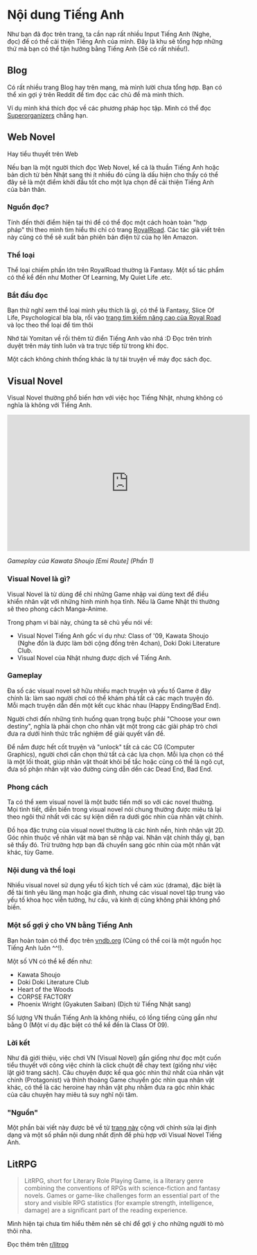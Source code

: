 # Nội dung Tiếng Anh

Như bạn đã đọc trên trang, ta cần nạp rất nhiều Input Tiếng Anh (Nghe, đọc) để có thể cải thiện Tiếng Anh của mình. Đây là khu sẽ tổng hợp những thứ mà bạn có thể tận hưởng bằng Tiếng Anh (Sẽ có rất nhiều!).

## Blog

Có rất nhiều trang Blog hay trên mạng, mà mình lười chưa tổng hợp. Bạn có thể xin gợi ý trên Reddit để tìm đọc các chủ đề mà mình thích.

Ví dụ mình khá thích đọc về các phương pháp học tập. Mình có thể đọc [Superorganizers](https://every.to/superorganizers) chẳng hạn.


## Web Novel
Hay tiểu thuyết trên Web

Nếu bạn là một người thích đọc Web Novel, kể cả là thuần Tiếng Anh hoặc bản dịch từ bên Nhật sang thì ít nhiều đó cũng là dấu hiện cho thấy có thể đây sẽ là một điểm khởi đầu tốt cho một lựa chọn để cải thiện Tiếng Anh của bản thân.

### Nguồn đọc? 

Tính đến thời điểm hiện tại thì để có thể đọc một cách hoàn toàn "hợp pháp" thì theo mình tìm hiểu thì chỉ có trang [RoyalRoad](https://www.royalroad.com/home). Các tác giả viết trên này cũng có thể sẽ xuất bản phiên bản điện tử của họ lên Amazon.

### Thể loại
Thể loại chiếm phần lớn trên RoyalRoad thường là Fantasy. Một số tác phẩm có thể kể đến như Mother Of Learning, My Quiet Life .etc.

### Bắt đầu đọc
Bạn thử nghĩ xem thể loại mình yêu thích là gì, có thể là Fantasy, Slice Of Life, Psychological bla bla, rồi vào [trang tìm kiếm nâng cao của Royal Road](https://www.royalroad.com/fictions/search?advanced=true) và lọc theo thể loại để tìm thôi

Nhớ tải Yomitan về rồi thêm từ điển Tiếng Anh vào nhá :D Đọc trên trình duyệt trên máy tính luôn và tra trực tiếp từ trong khi đọc.

Một cách không chính thống khác là tự tải truyện về máy đọc sách đọc.

## Visual Novel
Visual Novel thường phổ biến hơn với việc học Tiếng Nhật, nhưng không có nghĩa là không với Tiếng Anh.

<iframe width="560" height="315" src="https://www.youtube.com/embed/PmNeHCrQKfo?si=mFW15Ld_33gBpfHP" title="YouTube video player" frameborder="0" allow="accelerometer; autoplay; clipboard-write; encrypted-media; gyroscope; picture-in-picture; web-share" referrerpolicy="strict-origin-when-cross-origin" allowfullscreen></iframe>

_Gameplay của Kawata Shoujo [Emi Route] (Phần 1)_

### Visual Novel là gì?

Visual Novel là từ dùng để chỉ những Game nhập vai dùng text để điều khiển nhân vật với những hình minh họa tĩnh. Nếu là Game Nhật thì thường sẽ theo phong cách Manga-Anime.

Trong phạm vi bài này, chúng ta sẽ chủ yếu nói về:

- Visual Novel Tiếng Anh gốc ví dụ như: Class of '09, Kawata Shoujo (Nghe đồn là được làm bởi cộng đồng trên 4chan), Doki Doki Literature Club.
- Visual Novel của Nhật nhưng được dịch về Tiếng Anh.

### Gameplay

Đa số các visual novel sở hữu nhiều mạch truyện và yếu tố Game ở đây chính là: làm sao người chơi có thể khám phá tất cả các mạch truyện đó. Mỗi mạch truyện dẫn đến một kết cục khác nhau (Happy Ending/Bad End). 

Người chơi đến những tình huống quan trọng buộc phải "Choose your own destiny", nghĩa là phải chọn cho nhân vật một trong các giải pháp trò chơi đưa ra dưới hình thức trắc nghiệm để giải quyết vấn đề.

Để nắm được hết cốt truyện và "unlock" tất cả các CG (Computer Graphics), người chơi cần chọn thử tất cả các lựa chọn. Mỗi lựa chọn có thể là một lối thoát, giúp nhân vật thoát khỏi bế tắc hoặc cũng có thể là ngõ cụt, đưa số phận nhân vật vào đường cùng dẫn dến các Dead End, Bad End.

### Phong cách

Ta có thể xem visual novel là một bước tiến mới so với các novel thường. Mọi tình tiết, diễn biến trong visual novel nói chung thường được miêu tả lại theo ngôi thứ nhất với các sự kiện diễn ra dưới góc nhìn của nhân vật chính. 

Đồ họa đặc trưng của visual novel thường là các hình nền, hình nhân vật 2D. Góc nhìn thuộc về nhân vật mà bạn sẽ nhập vai. Nhân vật chính thấy gì, bạn sẽ thấy đó. Trừ trường hợp bạn đã chuyển sang góc nhìn của một nhân vật khác, tùy Game.

### Nội dung và thể loại

Nhiều visual novel sử dụng yếu tố kịch tích về cảm xúc (drama), đặc biệt là đề tài tình yêu lãng mạn hoặc gia đình, nhưng các visual novel tập trung vào yếu tố khoa học viễn tưởng, hư cấu, và kinh dị cũng không phải không phổ biến.

### Một số gợi ý cho VN bằng Tiếng Anh
Bạn hoàn toàn có thể đọc trên [vndb.org](https://vndb.org/) (Cũng có thể coi là một nguồn học Tiếng Anh luôn ^^!).

Một số VN có thể kể đến như:

- Kawata Shoujo
- Doki Doki Literature Club
- Heart of the Woods
- CORPSE FACTORY
- Phoenix Wright (Gyakuten Saiban) (Dịch từ Tiếng Nhật sang)

Số lượng VN thuần Tiếng Anh là không nhiều, có lồng tiếng cũng gần như bằng 0 (Một ví dụ đặc biệt có thể kể đến là Class Of 09).

### Lời kết

Như đã giới thiệu, việc chơi VN (Visual Novel) gần giống như đọc một cuốn tiểu thuyết với công việc chính là click chuột để chạy text (giống như việc lật giở trang sách). Câu chuyện được kể qua góc nhìn thứ nhất của nhân vật chính (Protagonist) và thỉnh thoảng Game chuyển góc nhìn qua nhân vật khác, có thể là các heroine hay nhân vật phụ nhằm đưa ra góc nhìn khác của câu chuyện hay miêu tả suy nghĩ nội tâm.

### "Nguồn"

Một phần bài viết này được bê về từ [trang này](https://familyk.forumvi.net/t2-topic) cộng với chỉnh sửa lại định dạng và một số phần nội dung nhất định để phù hợp với Visual Novel Tiếng Anh. 

## LitRPG

> LitRPG, short for Literary Role Playing Game, is a literary genre combining the conventions of RPGs with science-fiction and fantasy novels. Games or game-like challenges form an essential part of the story and visible RPG statistics (for example strength, intelligence, damage) are a significant part of the reading experience.

Mình hiện tại chưa tìm hiểu thêm nên sẽ chỉ để gợi ý cho những người tò mò thôi nha.

Đọc thêm trên [r/litrpg](https://reddit.com/r/litrpg/)